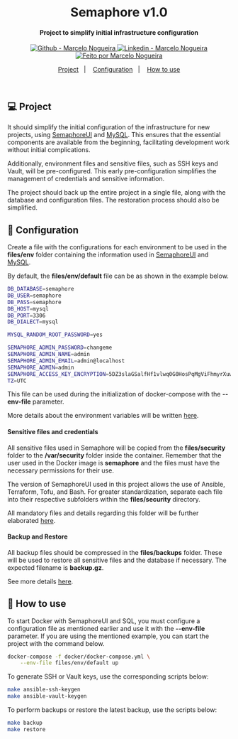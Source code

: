 <h1 align="center">
    Semaphore v1.0
</h1>

<h4 align="center">  
    Project to simplify initial infrastructure configuration
</h4>

<p align="center">
  <a href="https://github.com/marcelobojikian" target="_blank" >
    <img alt="Github - Marcelo Nogueira" src="https://img.shields.io/badge/Github--%23F8952D?style=social&logo=github">
  </a>
  <a href="https://www.linkedin.com/in/marcelobojikian/" target="_blank" >
    <img alt="Linkedin - Marcelo Nogueira" src="https://img.shields.io/badge/Linkedin--%23F8952D?style=social&logo=linkedin">
  </a>
  <a href="https://github.com/marcelobojikian" target="_blank">
    <img alt="Feito por Marcelo Nogueira" src="https://img.shields.io/badge/Feito%20por-Marcelo_Nogueira-informational">
  </a>
</p>

<p align="center">
  <a href="#-project">Project</a>&nbsp;&nbsp;&nbsp;|&nbsp;&nbsp;&nbsp;
  <a href="#-configuration">Configuration</a>&nbsp;&nbsp;&nbsp;|&nbsp;&nbsp;&nbsp;
  <a href="#-how-to-use">How to use</a>
</p>

<br>

## 💻 Project

It should simplify the initial configuration of the infrastructure for new projects, using [SemaphoreUI](https://semaphoreui.com) and [MySQL](https://www.mysql.com). This ensures that the essential components are available from the beginning, facilitating development work without initial complications.

Additionally, environment files and sensitive files, such as SSH keys and Vault, will be pre-configured. This early pre-configuration simplifies the management of credentials and sensitive information.

The project should back up the entire project in a single file, along with the database and configuration files. The restoration process should also be simplified.

## 🔖 Configuration

Create a file with the configurations for each environment to be used in the **files/env** folder containing the information used in [SemaphoreUI](https://semaphoreui.com) and [MySQL](https://www.mysql.com).

By default, the **files/env/default** file can be as shown in the example below.

```bash
DB_DATABASE=semaphore
DB_USER=semaphore
DB_PASS=semaphore
DB_HOST=mysql
DB_PORT=3306
DB_DIALECT=mysql

MYSQL_RANDOM_ROOT_PASSWORD=yes

SEMAPHORE_ADMIN_PASSWORD=changeme
SEMAPHORE_ADMIN_NAME=admin
SEMAPHORE_ADMIN_EMAIL=admin@localhost
SEMAPHORE_ADMIN=admin
SEMAPHORE_ACCESS_KEY_ENCRYPTION=5DZ3slaGSalfHf1vlwq0G0HosPqMgViFhmyrXuwTlIU=
TZ=UTC
```

This file can be used during the initialization of docker-compose with the **--env-file** parameter.

More details about the environment variables will be written [here](files/env/README.md).

#### Sensitive files and credentials

All sensitive files used in Semaphore will be copied from the **files/security** folder to the **/var/security** folder inside the container. Remember that the user used in the Docker image is __semaphore__ and the files must have the necessary permissions for their use.

The version of SemaphoreUI used in this project allows the use of Ansible, Terraform, Tofu, and Bash. For greater standardization, separate each file into their respective subfolders within the **files/security** directory.

All mandatory files and details regarding this folder will be further elaborated [here](files/security/README.md).

#### Backup and Restore

All backup files should be compressed in the **files/backups** folder. These will be used to restore all sensitive files and the database if necessary. The expected filename is **backup.gz**. 

See more details [here](files/backups/README.md).

## 🤔 How to use

To start Docker with SemaphoreUI and SQL, you must configure a configuration file as mentioned earlier and use it with the **--env-file** parameter. If you are using the mentioned example, you can start the project with the command below.

```bash
docker-compose -f docker/docker-compose.yml \
	--env-file files/env/default up
```

To generate SSH or Vault keys, use the corresponding scripts below:

```bash
make ansible-ssh-keygen
make ansible-vault-keygen
```

To perform backups or restore the latest backup, use the scripts below:

```bash
make backup
make restore
```
